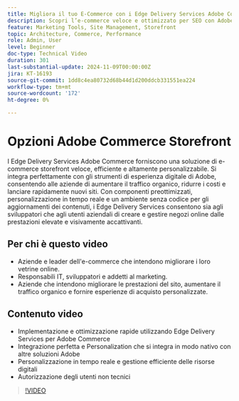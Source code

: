 ```yaml
---
title: Migliora il tuo E-Commerce con i Edge Delivery Services Adobe Commerce
description: Scopri l’e-commerce veloce e ottimizzato per SEO con Adobe Commerce. Aumenta il traffico, risparmia sui costi e gestisci facilmente la vetrina con Edge Delivery Services.
feature: Marketing Tools, Site Management, Storefront
topic: Architecture, Commerce, Performance
role: Admin, User
level: Beginner
doc-type: Technical Video
duration: 301
last-substantial-update: 2024-11-09T00:00:00Z
jira: KT-16193
source-git-commit: 1dd8c4ea80732d68b44d1d200ddcb331551ea224
workflow-type: tm+mt
source-wordcount: '172'
ht-degree: 0%

---
```



# Opzioni Adobe Commerce Storefront

I Edge Delivery Services Adobe Commerce forniscono una soluzione di e-commerce storefront veloce, efficiente e altamente personalizzabile.
Si integra perfettamente con gli strumenti di esperienza digitale di Adobe, consentendo alle aziende di aumentare il traffico organico, ridurre i costi e lanciare rapidamente nuovi siti. Con componenti preottimizzati, personalizzazione in tempo reale e un ambiente senza codice per gli aggiornamenti dei contenuti, i Edge Delivery Services consentono sia agli sviluppatori che agli utenti aziendali di creare e gestire negozi online dalle prestazioni elevate e visivamente accattivanti.

## Per chi è questo video

- Aziende e leader dell&#39;e-commerce che intendono migliorare i loro vetrine online.
- Responsabili IT, sviluppatori e addetti al marketing.
- Aziende che intendono migliorare le prestazioni del sito, aumentare il traffico organico e fornire esperienze di acquisto personalizzate.

## Contenuto video

- Implementazione e ottimizzazione rapide utilizzando Edge Delivery Services per Adobe Commerce
- Integrazione perfetta e Personalization che si integra in modo nativo con altre soluzioni Adobe
- Personalizzazione in tempo reale e gestione efficiente delle risorse digitali
- Autorizzazione degli utenti non tecnici

>[!VIDEO](https://video.tv.adobe.com/v/3448394?learn=on&captions=ita)
